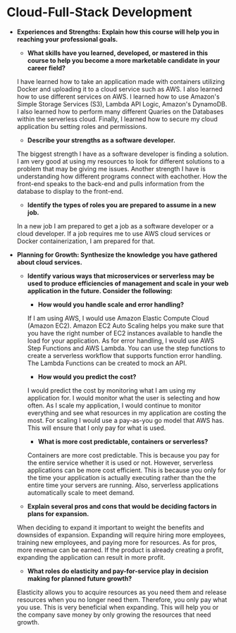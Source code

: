 # Cloud-Full-Stack Development
* **Experiences and Strengths: Explain how this course will help you in reaching your professional goals.**
  * **What skills have you learned, developed, or mastered in this course to help you become a more marketable candidate in your career field?**
  
  I have learned how to take an application made with containers utilizing Docker and uploading it to a cloud service such as AWS.  I also learned how to use different services on AWS.  I learned how to use Amazon's Simple Storage Services (S3), Lambda API Logic, Amazon's DynamoDB.  I also learned how to perform many different Quaries on the Databases within the serverless cloud.  Finally, I learned how to secure my cloud application bu setting roles and permissions.
  * **Describe your strengths as a software developer.**
  
  The biggest strength I have as a software developer is finding a solution.  I am very good at using my resources to look for different solutions to a problem that may be giving me issues.  Another strength I have is understanding how different programs connect with eachother.  How the front-end speaks to the back-end and pulls information from the database to display to the front-end.
  * **Identify the types of roles you are prepared to assume in a new job.**
  
  In a new job I am prepared to get a job as a software developer or a cloud developer.  If a job requires me to use AWS cloud services or Docker containerization, I am prepared for that.

* **Planning for Growth: Synthesize the knowledge you have gathered about cloud services.**
  * **Identify various ways that microservices or serverless may be used to produce efficiencies of management and scale in your web application in the future. Consider the following:**
    * **How would you handle scale and error handling?**
    
    If I am using AWS, I would use Amazon Elastic Compute Cloud (Amazon EC2). Amazon EC2 Auto Scaling helps you make sure that you have the right number of EC2 instances available to handle the load for your application.  As for error handling,  I would use AWS Step Functions and AWS Lambda.  You can use the step functions to create a serverless workflow that supports function error handling.  The Lambda Functions can be created to mock an API.
    * **How would you predict the cost?**
    
    I would predict the cost by monitoring what I am using my application for.  I would monitor what the user is selecting and how often.  As I scale my application, I would continue to monitor everything and see what resources in my application are costing the most.  For scaling I would use a pay-as-you go model that AWS has.  This will ensure that I only pay for what is used.
    * **What is more cost predictable, containers or serverless?**
    
    Containers are more cost predictable.  This is because you pay for the entire service whether it is used or not.  However, serverless applications can be more cost efficient.  This is because you only for the time your application is actually executing rather than the the entire time your servers are running.  Also, serverless applications automatically scale to meet demand.
  * **Explain several pros and cons that would be deciding factors in plans for expansion.**
  
  When deciding to expand it important to weight the benefits and downsides of expansion.  Expanding will require hiring more employees, training new employees, and paying more for resources.  As for pros, more revenue can be earned.  If the product is already creating a profit, expanding the application can result in more profit.
  * **What roles do elasticity and pay-for-service play in decision making for planned future growth?**
  
  Elasticity allows you to acquire resources as you need them and release resources when you no longer need them.  Therefore, you only pay what you use.  This is very beneficial when expanding.  This will help you or the company save money by only growing the resources that need growth.
